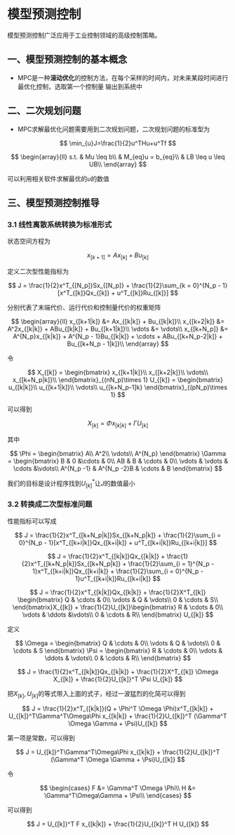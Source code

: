 # 模型预测控制

模型预测控制广泛应用于工业控制领域的高级控制策略。

## 一、模型预测控制的基本概念

* MPC是一种**滚动优化**的控制方法，在每个采样的时间内，对未来某段时间进行最优化控制，选取第一个控制量
输出到系统中

## 二、二次规划问题

* MPC求解最优化问题需要用到二次规划问题，二次规划问题的标准型为

$$
\min_{u}J=\frac{1}{2}u^THu+u^Tf
$$

$$
\begin{array}{ll}
    s.t. & Mu \leq b\\
    & M_{eq}u = b_{eq}\\
    & LB \leq u \leq UB\\
\end{array}
$$

可以利用相关软件求解最优的$u$的数值

## 三、模型预测控制推导

### 3.1 线性离散系统转换为标准形式

状态空间方程为

$$
x_{[k+1]} = Ax_{[k]}+Bu_{[k]}
$$

定义二次型性能指标为

$$
J = \frac{1}{2}x^T_{[N_p]}Sx_{[N_p]} + \frac{1}{2}\sum_{k = 0}^{N_p - 1}[x^T_{[k]}Qx_{[k]} + u^T_{[k]}Ru_{[k]}]
$$

分别代表了末端代价、运行代价和控制量代价的权重矩阵

$$
\begin{array}{ll}
    x_{[k+1|k]} &= Ax_{[k|k]} + Bu_{[k|k]}\\
    x_{[k+2|k]} &= A^2x_{[k|k]} + ABu_{[k|k]} + Bu_{[k+1|k]}\\
    \vdots &= \vdots\\
    x_{[k+N_p]} &= A^{N_p}x_{[k|k]} + A^{N_p - 1}Bu_{[k|k]} + \cdots + ABu_{[k+N_p-2|k]} + Bu_{[k+N_p - 1|k]}\\
\end{array}
$$

令

$$
X_{[k]} = \begin{bmatrix}
    x_{[k+1|k]}\\
    x_{[k+2|k]}\\
    \vdots\\
    x_{[k+N_p|k]}\\
\end{bmatrix}_{(nN_p)\times 1} U_{[k]} = \begin{bmatrix}
    u_{[k|k]}\\
    u_{[k+1|k]}\\
    \vdots\\
    u_{[k+N_p-1]k}
\end{bmatrix}_{(pN_p)\times 1}
$$

可以得到

$$
X_{[k]} = \Phi x_{[k|k]} + \Gamma U_{[k]}
$$

其中

$$
\Phi = \begin{bmatrix}
    A\\
    A^2\\
    \vdots\\
    A^{N_p}
\end{bmatrix} \Gamma = \begin{bmatrix}
    B & 0 &\cdots & 0\\
    AB & B & \cdots & 0\\
    \vdots & \vdots & \cdots &\vdots\\
    A^{N_p -1} & A^{N_p -2}B & \cdots & B
\end{bmatrix}
$$

我们的目标是设计程序找到$U_{[k]}^*$让$J$的数值最小

### 3.2 转换成二次型标准问题

性能指标可以写成

$$
J = \frac{1}{2}x^T_{[k+N_p|k]}Sx_{[k+N_p|k]} + \frac{1}{2}\sum_{i = 0}^{N_p - 1}[x^T_{[k+i|k]}Qx_{[k+i|k]} + u^T_{[k+i|k]}Ru_{[k+i|k]}]
$$

$$
J = \frac{1}{2}x^T_{[k|k]}Qx_{[k|k]} + \frac{1}{2}x^T_{[k+N_p|k]}Sx_{[k+N_p|k]} + \frac{1}{2}\sum_{i = 1}^{N_p - 1}x^T_{[k+i|k]}Qx_{[k+i|k]} + \frac{1}{2}\sum_{i = 0}^{N_p - 1}u^T_{[k+i|k]}Ru_{[k+i|k]}
$$

$$
J = \frac{1}{2}x^T_{[k|k]}Qx_{[k|k]} + \frac{1}{2}X^T_{[k]} \begin{bmatrix}
    Q & \cdots & 0\\
    \vdots & Q & \vdots\\
    0 & \cdots & S\\
\end{bmatrix}X_{[k]} + \frac{1}{2}U_{[k]}\begin{bmatrix}
    R & \cdots & 0\\
    \vdots & \ddots &\vdots\\
    0 & \cdots & R\\
\end{bmatrix} U_{[k]}
$$

定义

$$
\Omega = \begin{bmatrix}
    Q & \cdots & 0\\
    \vdots & Q & \vdots\\
    0 & \cdots & S
\end{bmatrix} \Psi = \begin{bmatrix}
    R & \cdots & 0\\
    \vdots & \ddots & \vdots\\
    0 & \cdots & R\\
\end{bmatrix}
$$

$$
J = \frac{1}{2}x^T_{[k|k]}Qx_{[k|k]} + \frac{1}{2}X^T_{[k]} \Omega X_{[k]} + \frac{1}{2}U_{[k]}^T \Psi U_{[k]}
$$

把$X_{[k]},U_{[k]}$的等式带入上面的式子，经过一波猛烈的化简可以得到

$$
J = \frac{1}{2}x^T_{[k|k]}(Q + \Phi^T \Omega \Phi)x^T_{[k|k]} + U_{[k]}^T\Gamma^T\Omega\Phi x_{[k|k]} + \frac{1}{2}U_{[k]}^T (\Gamma^T \Omega \Gamma + \Psi)U_{[k]}
$$

第一项是常数，可以得到

$$
J = U_{[k]}^T\Gamma^T\Omega\Phi x_{[k|k]} + \frac{1}{2}U_{[k]}^T (\Gamma^T \Omega \Gamma + \Psi)U_{[k]}
$$

令

$$
\begin{cases}
    F &= \Gamma^T \Omega \Phi\\
    H &= \Gamma^T\Omega\Gamma + \Psi\\
\end{cases}
$$

可以得到

$$
J = U_{[k]}^T F x_{[k|k]} + \frac{1}{2}U_{[k]}^T H U_{[k]}
$$
